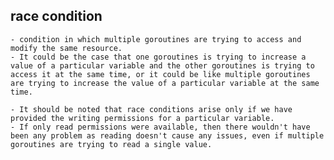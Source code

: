 ## race condition

    - condition in which multiple goroutines are trying to access and modify the same resource.
    - It could be the case that one goroutines is trying to increase a value of a particular variable and the other goroutines is trying to access it at the same time, or it could be like multiple goroutines are trying to increase the value of a particular variable at the same time.

    - It should be noted that race conditions arise only if we have provided the writing permissions for a particular variable.
    - If only read permissions were available, then there wouldn't have been any problem as reading doesn't cause any issues, even if multiple goroutines are trying to read a single value.
